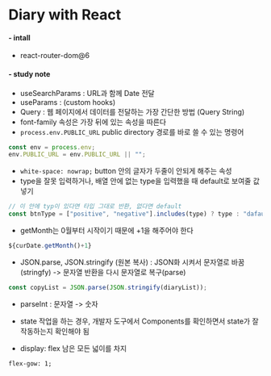 # Diary with React

#### - intall

- react-router-dom@6

#### - study note

- useSearchParams : URL과 함께 Date 전달
- useParams : (custom hooks)
- Query : 웹 페이지에서 데이터를 전달하는 가장 간단한 방법 (Query String)
- font-family 속성은 가장 뒤에 있는 속성을 따른다
- `process.env.PUBLIC_URL` public directory 경로를 바로 쓸 수 있는 명령어

```js
const env = process.env;
env.PUBLIC_URL = env.PUBLIC_URL || "";
```

- `white-space: nowrap;` button 안의 글자가 두줄이 안되게 해주는 속성
- type을 잘못 입력하거나, 배열 안에 없는 type을 입력했을 때 default로 보여줄 값 넣기

```js
// 이 안에 typ이 있다면 타입 그대로 반환, 없다면 default
const btnType = ["positive", "negative"].includes(type) ? type : "dafault";
```

- getMonth는 0월부터 시작이기 때문에 +1을 해주어야 한다

```js
${curDate.getMonth()+1}
```

- JSON.parse, JSON.stringify (원본 복사) : JSON화 시켜서 문자열로 바꿈(stringfy) -> 문자열 반환을 다시 문자열로 복구(parse)

```js
const copyList = JSON.parse(JSON.stringify(diaryList));
```

- parseInt : 문자열 -> 숫자
- state 작업을 하는 경우, 개발자 도구에서 Components를 확인하면서 state가 잘 작동하는지 확인해야 됨

- display: flex 남은 모든 넓이를 차지

```
flex-gow: 1;
```
